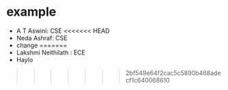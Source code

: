# example
- A T Aswini: CSE
<<<<<<< HEAD
- Neda Ashraf: CSE
- change
=======
- Lakshmi Neithilath : ECE
- Haylo
>>>>>>> 2bf549e64f2cac5c5890b468adecf1c640068610
